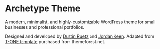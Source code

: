 # Archetype Theme

A modern, minimalist, and highly-customizable WordPress theme for small businesses and professional portfolios.

Designed and developed by <a href="http://dustinruetz.com" target="_blank">Dustin Ruetz</a> and <a href="http://jordankeen.com" target="_blank">Jordan Keen</a>. Adapted from <a href="http://themeforest.net/item/tone-clean-minimal-template/7278606" target="_blank">T-ONE template</a> purchased from themeforest.net.